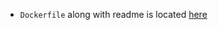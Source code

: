 
- `Dockerfile` along with readme is located [here](https://github.com/PacktPublishing/Production-Ready-Applied-Deep-Learning/tree/main/Chapter_2/dockerfiles/scipy-notebook)